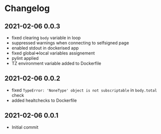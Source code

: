 # Changelog

## 2021-02-06 0.0.3

* fixed clearing `body` variable in loop
* suppressed warnings when connecting to selfsigned page
* enabled stdout in dockerised app
* fixed global=>local variables assignement
* pylint applied
* TZ environment variable added to Dockerfile

## 2021-02-06 0.0.2

* fixed `TypeError: 'NoneType' object is not subscriptable` in `body.total` check
* added healtchecks to Dockerfile

## 2021-02-06 0.0.1

* Initial commit
